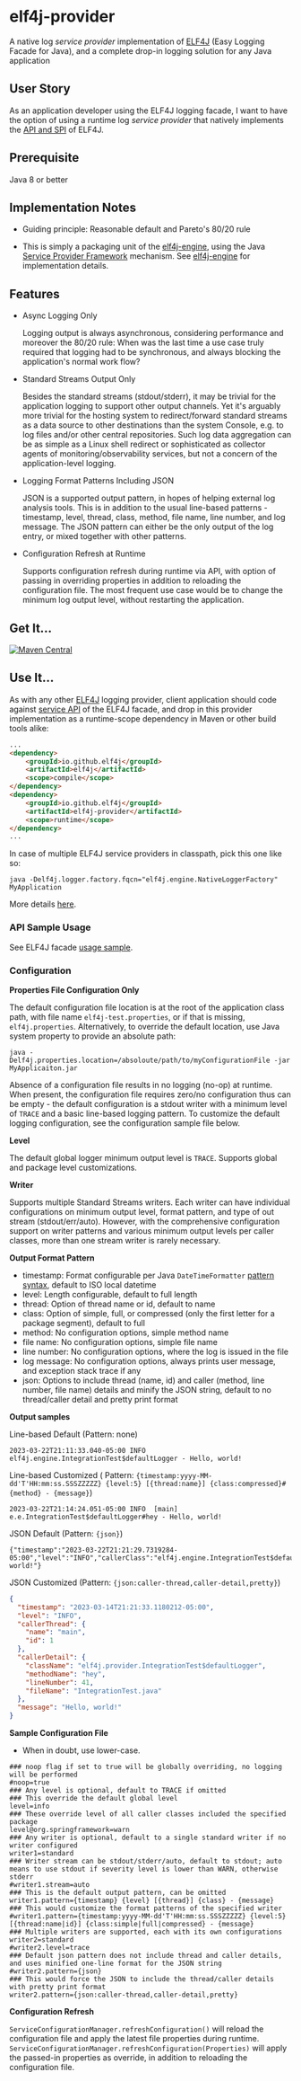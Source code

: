 # elf4j-provider

A native log _service provider_ implementation of [ELF4J](https://github.com/elf4j/elf4j) (Easy Logging Facade for
Java), and a complete drop-in logging solution for any Java application

## User Story

As an application developer using the ELF4J logging facade, I want to have the option of using a runtime log _service
provider_ that natively implements the [API and SPI](https://github.com/elf4j/elf4j#service-interface-and-access-api) of
ELF4J.

## Prerequisite

Java 8 or better

## Implementation Notes

* Guiding principle: Reasonable default and Pareto's 80/20 rule

* This is simply a packaging unit of the [elf4j-engine](https://github.com/elf4j/elf4j-engine), using the
  Java [Service Provider Framework](https://docs.oracle.com/javase/8/docs/api/java/util/ServiceLoader.html) mechanism.
  See [elf4j-engine](https://github.com/elf4j/elf4j-engine) for implementation details.

## Features

* Async Logging Only

  Logging output is always asynchronous, considering performance and moreover the 80/20 rule: When was the last time a
  use case truly required that logging had to be synchronous, and always blocking the application's normal work flow?

* Standard Streams Output Only

  Besides the standard streams (stdout/stderr), it may be trivial for the application logging to support other output
  channels. Yet it's arguably more trivial for the hosting system to redirect/forward standard streams as a data source
  to other destinations than the system Console, e.g. to log files and/or other central repositories. Such log data
  aggregation can be as simple as a Linux shell redirect or sophisticated as collector agents of
  monitoring/observability services, but not a concern of the application-level logging.

* Logging Format Patterns Including JSON

  JSON is a supported output pattern, in hopes of helping external log analysis tools. This is in addition to the usual
  line-based patterns - timestamp, level, thread, class, method, file name, line number, and log message. The JSON
  pattern can either be the only output of the log entry, or mixed together with other patterns.

* Configuration Refresh at Runtime

  Supports configuration refresh during runtime via API, with option of passing in overriding properties in addition to
  reloading the configuration file. The most frequent use case would be to change the minimum log output level, without
  restarting the application.

## Get It...

[![Maven Central](https://img.shields.io/maven-central/v/io.github.elf4j/elf4j-provider.svg?label=Maven%20Central)](https://search.maven.org/search?q=g:%22io.github.elf4j%22%20AND%20a:%22elf4j-provider%22)

## Use It...

As with any other [ELF4J](https://github.com/elf4j/elf4j) logging provider, client application should code
against [service API](https://github.com/elf4j/elf4j#service-interface-and-access-api) of the ELF4J facade, and drop in
this provider implementation as a runtime-scope dependency in Maven or other build tools alike:

```html
...
<dependency>
    <groupId>io.github.elf4j</groupId>
    <artifactId>elf4j</artifactId>
    <scope>compile</scope>
</dependency>
<dependency>
    <groupId>io.github.elf4j</groupId>
    <artifactId>elf4j-provider</artifactId>
    <scope>runtime</scope>
</dependency>
...
```

In case of multiple ELF4J service providers in classpath, pick this one like so:

```
java -Delf4j.logger.factory.fqcn="elf4j.engine.NativeLoggerFactory" MyApplication
```

More details [here](https://github.com/elf4j/elf4j#no-op-by-default).

### API Sample Usage

See ELF4J facade [usage sample](https://github.com/elf4j/elf4j#use-it---for-logging-service-api-clients).

### Configuration

**Properties File Configuration Only**

The default configuration file location is at the root of the application class path, with file
name `elf4j-test.properties`, or if that is missing, `elf4j.properties`. Alternatively, to override the default
location, use Java system property to provide an absolute path:

```
java -Delf4j.properties.location=/absoloute/path/to/myConfigurationFile -jar MyApplicaiton.jar
``` 

Absence of a configuration file results in no logging (no-op) at runtime. When present, the configuration file
requires zero/no configuration thus can be empty - the default configuration is a stdout writer with a minimum level
of `TRACE` and a basic line-based logging pattern. To customize the default logging configuration, see the
configuration sample file below.

**Level**

The default global logger minimum output level is `TRACE`. Supports global and package level customizations.

**Writer**

Supports multiple Standard Streams writers. Each writer can have individual configurations on minimum output level,
format pattern, and type of out stream (stdout/err/auto). However, with the comprehensive configuration support on
writer patterns and various minimum output levels per caller classes, more than one stream writer is rarely necessary.

**Output Format Pattern**

* timestamp: Format configurable per Java
  `DateTimeFormatter` [pattern syntax](https://docs.oracle.com/javase/8/docs/api/java/time/format/DateTimeFormatter.html#patterns),
  default to ISO local datetime
* level: Length configurable, default to full length
* thread: Option of thread name or id, default to name
* class: Option of simple, full, or compressed (only the first letter for a package segment), default to full
* method: No configuration options, simple method name
* file name: No configuration options, simple file name
* line number: No configuration options, where the log is issued in the file
* log message: No configuration options, always prints user message, and exception stack trace if any
* json: Options to include thread (name, id) and caller (method, line number, file name) details and minify the JSON
  string, default to no thread/caller detail and pretty print format

**Output samples**

Line-based Default (Pattern: none)

```
2023-03-22T21:11:33.040-05:00 INFO elf4j.engine.IntegrationTest$defaultLogger - Hello, world!
```

Line-based Customized (
Pattern: `{timestamp:yyyy-MM-dd'T'HH:mm:ss.SSSZZZZZ} {level:5} [{thread:name}] {class:compressed}#{method} - {message}`)

```
2023-03-22T21:14:24.051-05:00 INFO  [main] e.e.IntegrationTest$defaultLogger#hey - Hello, world!
```

JSON Default (Pattern: `{json}`)

```
{"timestamp":"2023-03-22T21:21:29.7319284-05:00","level":"INFO","callerClass":"elf4j.engine.IntegrationTest$defaultLogger","message":"Hello, world!"}
```

JSON Customized (Pattern: `{json:caller-thread,caller-detail,pretty}`)

```json
{
  "timestamp": "2023-03-14T21:21:33.1180212-05:00",
  "level": "INFO",
  "callerThread": {
    "name": "main",
    "id": 1
  },
  "callerDetail": {
    "className": "elf4j.provider.IntegrationTest$defaultLogger",
    "methodName": "hey",
    "lineNumber": 41,
    "fileName": "IntegrationTest.java"
  },
  "message": "Hello, world!"
}
```

**Sample Configuration File**

* When in doubt, use lower-case.

```properties
### noop flag if set to true will be globally overriding, no logging will be performed
#noop=true
### Any level is optional, default to TRACE if omitted
### This override the default global level
level=info
### These override level of all caller classes included the specified package
level@org.springframework=warn
### Any writer is optional, default to a single standard writer if no writer configured
writer1=standard
### Writer stream can be stdout/stderr/auto, default to stdout; auto means to use stdout if severity level is lower than WARN, otherwise stderr
#writer1.stream=auto
### This is the default output pattern, can be omitted
writer1.pattern={timestamp} {level} [{thread}] {class} - {message}
### This would customize the format patterns of the specified writer
#writer1.pattern={timestamp:yyyy-MM-dd'T'HH:mm:ss.SSSZZZZZ} {level:5} [{thread:name|id}] {class:simple|full|compressed} - {message}
### Multiple writers are supported, each with its own configurations
writer2=standard
#writer2.level=trace
### Default json pattern does not include thread and caller details, and uses minified one-line format for the JSON string
#writer2.pattern={json}
### This would force the JSON to include the thread/caller details with pretty print format
writer2.pattern={json:caller-thread,caller-detail,pretty}
```

**Configuration Refresh**

`ServiceConfigurationManager.refreshConfiguration()` will reload the configuration file and apply the latest file
properties during runtime. `ServiceConfigurationManager.refreshConfiguration(Properties)` will apply the passed-in
properties as override, in addition to reloading the configuration file.
